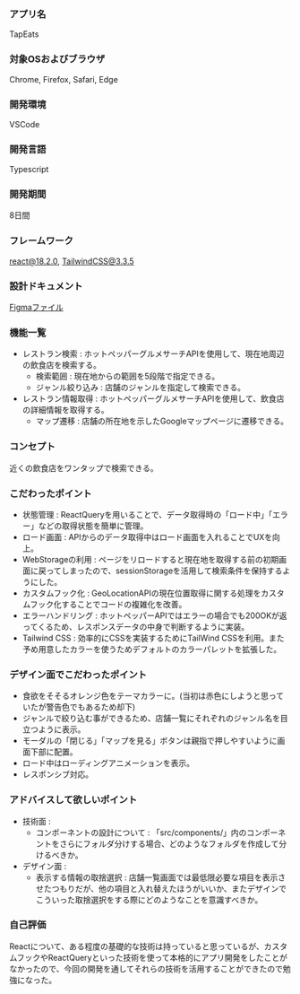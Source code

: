 ### アプリ名
TapEats

### 対象OSおよびブラウザ
Chrome, Firefox, Safari, Edge

### 開発環境
VSCode

### 開発言語
Typescript

### 開発期間
8日間

### フレームワーク
react@18.2.0, TailwindCSS@3.3.5

### 設計ドキュメント
[Figmaファイル](https://www.figma.com/file/Xjz08Q1UEqeYkyDzhD8wDT/%E7%84%A1%E9%A1%8C?type=design&node-id=0%3A1&mode=design&t=FQHhSlATCtr4dT8z-1)

### 機能一覧
- レストラン検索 : ホットペッパーグルメサーチAPIを使用して、現在地周辺の飲食店を検索する。
	- 検索範囲 : 現在地からの範囲を5段階で指定できる。
	- ジャンル絞り込み : 店舗のジャンルを指定して検索できる。
- レストラン情報取得 : ホットペッパーグルメサーチAPIを使用して、飲食店の詳細情報を取得する。
	- マップ遷移 : 店舗の所在地を示したGoogleマップページに遷移できる。

### コンセプト
近くの飲食店をワンタップで検索できる。

### こだわったポイント
- 状態管理 : ReactQueryを用いることで、データ取得時の「ロード中」「エラー」などの取得状態を簡単に管理。
- ロード画面 : APIからのデータ取得中はロード画面を入れることでUXを向上。
- WebStorageの利用 : ページをリロードすると現在地を取得する前の初期画面に戻ってしまったので、sessionStorageを活用して検索条件を保持するようにした。
- カスタムフック化 : GeoLocationAPIの現在位置取得に関する処理をカスタムフック化することでコードの複雑化を改善。
- エラーハンドリング : ホットペッパーAPIではエラーの場合でも200OKが返ってくるため、レスポンスデータの中身で判断するように実装。
- Tailwind CSS : 効率的にCSSを実装するためにTailWind CSSを利用。また予め用意したカラーを使うためデフォルトのカラーパレットを拡張した。


### デザイン面でこだわったポイント
- 食欲をそそるオレンジ色をテーマカラーに。(当初は赤色にしようと思っていたが警告色でもあるため却下)
- ジャンルで絞り込む事ができるため、店舗一覧にそれぞれのジャンル名を目立つように表示。
- モーダルの「閉じる」「マップを見る」ボタンは親指で押しやすいように画面下部に配置。
- ロード中はローディングアニメーションを表示。
- レスポンシブ対応。

### アドバイスして欲しいポイント
- 技術面 :
	- コンポーネントの設計について : 「src/components/」内のコンポーネントをさらにフォルダ分けする場合、どのようなフォルダを作成して分けるべきか。
- デザイン面 : 
	- 表示する情報の取捨選択 : 店舗一覧画面では最低限必要な項目を表示させたつもりだが、他の項目と入れ替えたほうがいいか、またデザインでこういった取捨選択をする際にどのようなことを意識すべきか。

### 自己評価
Reactについて、ある程度の基礎的な技術は持っていると思っているが、カスタムフックやReactQueryといった技術を使って本格的にアプリ開発をしたことがなかったので、今回の開発を通してそれらの技術を活用することができたので勉強になった。